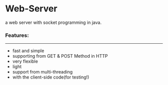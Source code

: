 # Web-Server
a web server with socket programming in java.

### Features:
--------
* fast and simple
* supporting from GET & POST Method in HTTP
* very flexible
* light
* support from multi-threading
* with the client-side code(for testing!)
